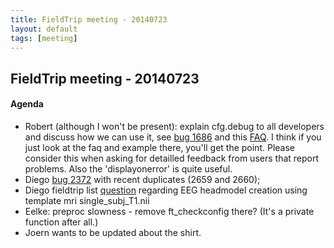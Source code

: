 ```yaml
---
title: FieldTrip meeting - 20140723
layout: default
tags: [meeting]
---
```


## FieldTrip meeting - 20140723

#### Agenda

- Robert (although I won't be present): explain cfg.debug to all developers and discuss how we can use it, see [bug 1686](http://bugzilla.fieldtriptoolbox.org/show_bug.cgi?id=1686) and this [FAQ](/faq/how_can_i_debug_my_analysis_script_if_a_fieldtrip_function_gives_an_error). I think if you just look at the faq and example there, you'll get the point. Please consider this when asking for detailled feedback from users that report problems. Also the 'displayonerror' is quite useful.
- Diego [bug 2372](http://bugzilla.fieldtriptoolbox.org/show_bug.cgi?id=2372 ) with recent duplicates (2659 and 2660);
- Diego fieldtrip list [question](http://mailman.science.ru.nl/pipermail/fieldtrip/2014-July/008241.html) regarding EEG headmodel creation using template mri single_subj_T1.nii
- Eelke: preproc slowness - remove ft_checkconfig there? (It's a private function after all.)
- Joern wants to be updated about the shirt.
